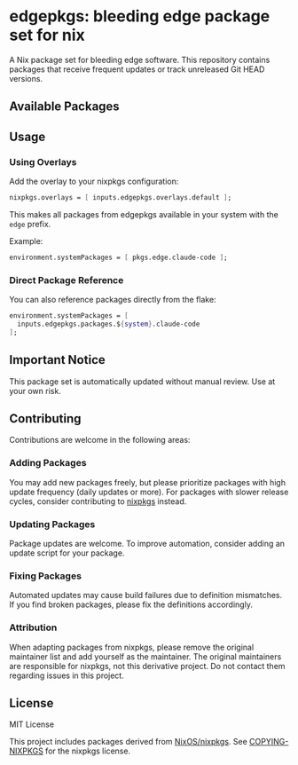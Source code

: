 # edgepkgs: bleeding edge package set for nix

A Nix package set for bleeding edge software. This repository contains packages that receive frequent updates or track unreleased Git HEAD versions.

## Available Packages

## Usage

### Using Overlays

Add the overlay to your nixpkgs configuration:

```nix
nixpkgs.overlays = [ inputs.edgepkgs.overlays.default ];
```

This makes all packages from edgepkgs available in your system with the `edge` prefix.

Example:

```nix
environment.systemPackages = [ pkgs.edge.claude-code ];
```

### Direct Package Reference

You can also reference packages directly from the flake:

```nix
environment.systemPackages = [
  inputs.edgepkgs.packages.${system}.claude-code
];
```

## Important Notice

This package set is automatically updated without manual review. Use at your own risk.

## Contributing

Contributions are welcome in the following areas:

### Adding Packages

You may add new packages freely, but please prioritize packages with high update frequency (daily updates or more). For packages with slower release cycles, consider contributing to [nixpkgs](https://github.com/NixOS/nixpkgs) instead.

### Updating Packages

Package updates are welcome. To improve automation, consider adding an update script for your package.

### Fixing Packages

Automated updates may cause build failures due to definition mismatches. If you find broken packages, please fix the definitions accordingly.

### Attribution

When adapting packages from nixpkgs, please remove the original maintainer list and add yourself as the maintainer. The original maintainers are responsible for nixpkgs, not this derivative project. Do not contact them regarding issues in this project.

## License

MIT License

This project includes packages derived from [NixOS/nixpkgs](https://github.com/NixOS/nixpkgs). See [COPYING-NIXPKGS](./COPYING-NIXPKGS) for the nixpkgs license.
